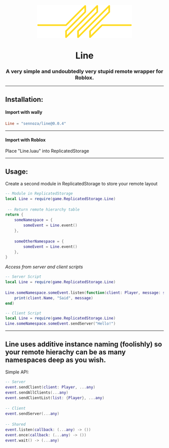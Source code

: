 <div align="center">
	<img align="center" src="./media/lineLogo.png" width=300>

# Line
### A very simple and undoubtedly very stupid remote wrapper for Roblox.
---
</div>

Installation:
-
#### Import with wally
```toml
Line = "sennoza/line@0.0.4"
```
---
#### Import with Roblox
Place "Line.luau" into ReplicatedStorage

---

Usage:
-
Create a second module in ReplicatedStorage to store your remote layout
```lua
-- Module in ReplicatedStorage
local Line = require(game.ReplicatedStorage.Line)

 -- Return remote hierarchy table
return {
	someNamespace = {
		someEvent = Line.event()
	},

	someOtherNamespace = {
		someEvent = Line.event()
	},
}
```

*Access from server and client scripts*
```lua
-- Server Script
local Line = require(game.ReplicatedStorage.Line)

Line.someNamespace.someEvent.listen(function(client: Player, message: string)
	print(client.Name, "Said", message)
end)
```
```lua
-- Client Script
local Line = require(game.ReplicatedStorage.Line)
Line.someNamespace.someEvent.sendServer("Hello!")
```
---

Line uses additive instance naming (foolishly) so your remote hierachy can be as many namespaces deep as you wish.
---
Simple API:
```lua
-- Server
event.sendClient(client: Player, ...any)
event.sendAllClients(...any)
event.sendClientList(list: {Player}, ...any)

-- Client
event.sendServer(...any)

-- Shared
event.listen(callback: (...any) -> ())
event.once(callback: (...any) -> ())
event.wait() -> (...any)
```